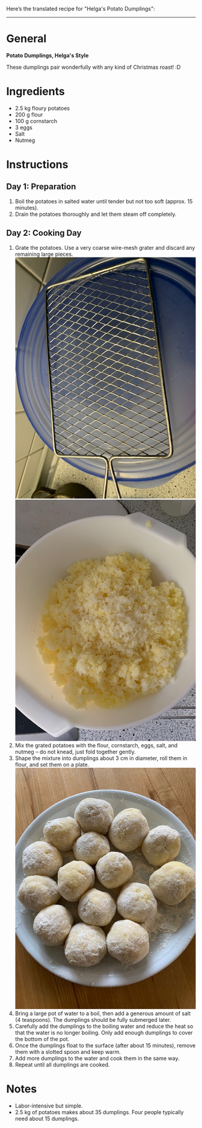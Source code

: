 Here’s the translated recipe for "Helga's Potato Dumplings":

---

# General

**Potato Dumplings, Helga's Style**

These dumplings pair wonderfully with any kind of Christmas roast! :D

# Ingredients

* 2.5 kg floury potatoes
* 200 g flour
* 100 g cornstarch
* 3 eggs
* Salt
* Nutmeg

# Instructions

## Day 1: Preparation

1. Boil the potatoes in salted water until tender but not too soft (approx. 15 minutes).
2. Drain the potatoes thoroughly and let them steam off completely.

## Day 2: Cooking Day

1. Grate the potatoes. Use a very coarse wire-mesh grater and discard any remaining large pieces.
![Grater](./img/sieve.jpg)
![Grated Patatoes](./img/patatos_01.jpg)
2. Mix the grated potatoes with the flour, cornstarch, eggs, salt, and nutmeg – do not knead, just fold together gently.
3. Shape the mixture into dumplings about 3 cm in diameter, roll them in flour, and set them on a plate.
![Rolled Dumplings](./img/rolled_dumplings.jpg)
4. Bring a large pot of water to a boil, then add a generous amount of salt (4 teaspoons). The dumplings should be fully submerged later.
5. Carefully add the dumplings to the boiling water and reduce the heat so that the water is no longer boiling. Only add enough dumplings to cover the bottom of the pot.
6. Once the dumplings float to the surface (after about 15 minutes), remove them with a slotted spoon and keep warm.
7. Add more dumplings to the water and cook them in the same way.
8. Repeat until all dumplings are cooked.

# Notes

* Labor-intensive but simple.
* 2.5 kg of potatoes makes about 35 dumplings. Four people typically need about 15 dumplings. 

